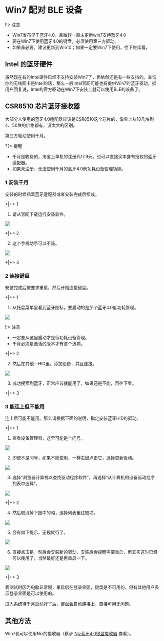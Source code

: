 # Win7 配对 BLE 设备

!!> 注意
  - Win7发布早于蓝牙4.0，且微软一直未更新win7支持蓝牙4.0
  - 要在Win7下使用蓝牙4.0的键盘，必须使用第三方驱动。
  - 如果非必要，建议更新到Win10；如果一定要Win7下使用，往下继续看。

## Intel 的蓝牙硬件

虽然现在有的Intel硬件已经不支持安装Win7了，但依然还是有一些支持的。查询你的无线网卡是Intel的话，那么一般Intel官网可能也有提供Win7的蓝牙驱动。据用户回复说，Intel的官方驱动在Win7下安装上就可以使用BLE的设备了。


## CSR8510 芯片蓝牙接收器

大部分人使用的蓝牙4.0适配器应该是CSR8510这个芯片的，淘宝上从10几块到4、50块的价格都有，没太大的区别。

第三方驱动使用千月。

??> 提醒
  - 千月是收费的，淘宝上单机的注册码17.9元。也可以直接买本身有授权的蓝牙适配器。
  - 如果未注册，无法使用千月的蓝牙4.0低功耗设备管理功能。

### 1 安装千月

安装的时候插着蓝牙适配器或者安装完成后都成。

+|+> 1

  1. 请从官网下载运行安装软件。

![](/assets/qy01.jpg)

+|+> 2

  2. 这个手机助手可以不装。

![](/assets/qy02.jpg)

+|+> 3

### 2 连接键盘

安装完成后按要求重启，然后开始连接键盘。

+|+> 1

  1. 从托盘菜单里看到蓝牙图标，要启动的是那个蓝牙4.0低功耗管理。

![](/assets/qy07.jpg)

!!> 注意
  - 一定要从这里启动才是低功耗设备管理。
  - 千月必须是激活的版本才有这个选项。

+|+> 2

  2. 然后在其他—HID里，添加设备，并且连接。

![](/assets/qy08.jpg)

  3. 成功搜索到蓝牙，正常应该就能用了，如果还是不能，再往下看。

+|+> 3

### 3 能连上但不能用

连上后可能不能用。那么请根据下面的说明，指定安装蓝牙HID的驱动。

+|+> 1

  1. 查看设备管理器，这里可能是个问号。

![](/assets/qy09.jpg)

  2. 即使不是问号，如果不能使用，一样右键点击它，选择更新驱动。

![](/assets/qy10.jpg)

  3. 选择“浏览器计算机以查找驱动程序软件”，再选择“从计算机的设备驱动程序列表中选择”。

![](/assets/qy11.jpg)

+|+> 2

  4. 然后取消掉下图中的勾，选择列表里红框项。

![](/assets/qy12.jpg)

  5. 会有如下提示，无视就行了。

![](/assets/qy13.jpg)

  6. 直接点击是，然后会安装新的驱动，安装后会提醒需要重启，但其实这时已经可以使用了。当然最好还是再重启一下。

![](/assets/qy14.jpg)

+|+> 3

我测试时因为电脑非常慢，重启后在登录界面，键盘是不可用的，但有其他用户表示登录界面是可以使用的。

进入系统待千月启动好了后，键盘会自动连接上，直接可用无问题。


## 其他方法
Win7也可以使用Niz的接收器（移步 [Niz蓝牙4.0键盘接收器](/ble-series/niz-dongle-paring) 查看）。

